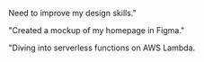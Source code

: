 Need to improve my design skills."

"Created a mockup of my homepage in Figma."

"Diving into serverless functions on AWS Lambda.